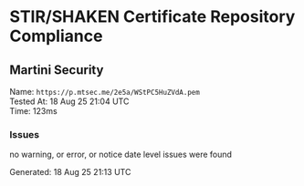 # STIR/SHAKEN Certificate Repository Compliance

## Martini Security

Name: `https://p.mtsec.me/2e5a/WStPC5HuZVdA.pem`\
Tested At: 18 Aug 25 21:04 UTC\
Time: 123ms

### Issues

no warning, or error, or notice date level issues were found

Generated: 18 Aug 25 21:13 UTC